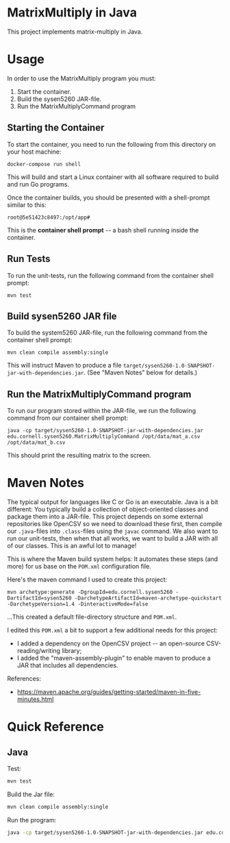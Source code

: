 # MatrixMultiply in Java
This project implements matrix-multiply in Java.

# Usage
In order to use the MatrixMultiply program you must:

1. Start the container.
2. Build the sysen5260 JAR-file.
3. Run the MatrixMultiplyCommand program

## Starting the Container
To start the container, you need to run the following from this directory on your host machine:

```
docker-compose run shell
```

This will build and start a Linux container with all 
software required to build and run Go programs.

Once the container builds, you should be presented with a shell-prompt similar to this:

```
root@5e51423c8497:/opt/app#
```

This is the **container shell prompt** -- a bash shell running inside the container.

## Run Tests
To run the unit-tests, run the following command from the container shell prompt:

```
mvn test
```

## Build sysen5260 JAR file
To build the system5260 JAR-file, run the following command from the container shell prompt:

```
mvn clean compile assembly:single
```

This will instruct Maven to produce a file `target/sysen5260-1.0-SNAPSHOT-jar-with-dependencies.jar`. (See "Maven Notes" below for details.)


## Run the MatrixMultiplyCommand program
To run our program stored within the JAR-file, we run the following command from our container shell prompt:

```
java -cp target/sysen5260-1.0-SNAPSHOT-jar-with-dependencies.jar edu.cornell.sysen5260.MatrixMultiplyCommand /opt/data/mat_a.csv /opt/data/mat_b.csv
```

This should print the resulting matrix to the screen.


# Maven Notes
The typical output for languages like C or Go is an executable. Java is a bit different: You typically build a
collection of object-oriented classes and package them into a JAR-file.  This project depends on some external repositories like OpenCSV so we need to download these first, then compile our `.java`-files into `.class`-files using the `javac` command.  We also want to run our unit-tests, then when that all works, we want to build a JAR with all of our classes.  This is an awful lot to manage!  

This is where the Maven build system helps:  It automates these steps (and more) for us base on the `POM.xml` configuration
file. 

Here's the maven command I used to create this project:

```
mvn archetype:generate -DgroupId=edu.cornell.sysen5260 -DartifactId=sysen5260 -DarchetypeArtifactId=maven-archetype-quickstart -DarchetypeVersion=1.4 -DinteractiveMode=false
```
...This created a default file-directory structure and `POM.xml`.

I edited this `POM.xml` a bit to support a few additional needs for this project:
* I added a dependency on the OpenCSV project -- an open-source CSV-reading/writing library;
* I added the "maven-assembly-plugin" to enable maven to produce a JAR that includes all dependencies.

References:
* https://maven.apache.org/guides/getting-started/maven-in-five-minutes.html

# Quick Reference

## Java
Test:
```bash
mvn test
```

Build the Jar file:
```bash
mvn clean compile assembly:single
```

Run the program:
```bash
java -cp target/sysen5260-1.0-SNAPSHOT-jar-with-dependencies.jar edu.cornell.sysen5260.MatrixMultiplyCommand /opt/data/mat_a.csv /opt/data/mat_b.csv
```